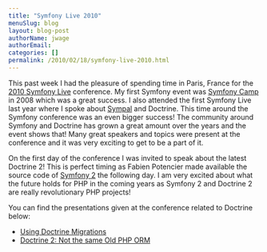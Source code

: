 ```yaml
---
title: "Symfony Live 2010"
menuSlug: blog
layout: blog-post
authorName: jwage
authorEmail:
categories: []
permalink: /2010/02/18/symfony-live-2010.html
---
```

This past week I had the pleasure of spending time in Paris, France for
the [2010 Symfony Live](http://www.symfony-live.com) conference. My
first Symfony event was [Symfony Camp](http://www.symfonycamp.com) in
2008 which was a great success. I also attended the first Symfony Live
last year where I spoke about [Sympal](http://www.sympalphp.org) and
Doctrine. This time around the Symfony conference was an even bigger
success! The community around Symfony and Doctrine has grown a great
amount over the years and the event shows that! Many great speakers and
topics were present at the conference and it was very exciting to get to
be a part of it.

On the first day of the conference I was invited to speak about the
latest Doctrine 2! This is perfect timing as Fabien Potencier made
available the source code of [Symfony
2](http://www.symfony-reloaded.org) the following day. I am very excited
about what the future holds for PHP in the coming years as Symfony 2 and
Doctrine 2 are really revolutionary PHP projects!

You can find the presentations given at the conference related to
Doctrine below:

-   [Using Doctrine
    Migrations](http://www.slideshare.net/denderello/symfony-live-2010-using-doctrine-migrations)
-   [Doctrine 2: Not the same Old PHP
    ORM](http://www.slideshare.net/jwage/doctrine-2-not-the-same-old-php-orm)

